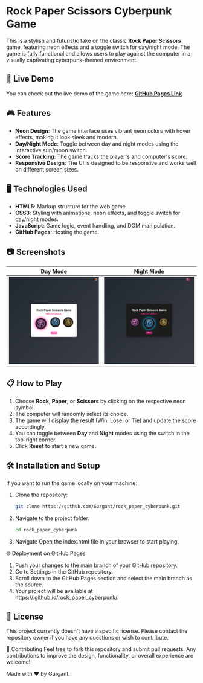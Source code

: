 # Rock Paper Scissors Cyberpunk Game

This is a stylish and futuristic take on the classic **Rock Paper Scissors** game, featuring neon effects and a toggle switch for day/night mode. The game is fully functional and allows users to play against the computer in a visually captivating cyberpunk-themed environment.

## 🚀 Live Demo

You can check out the live demo of the game here: [**GitHub Pages Link**](https://Gurgant.github.io/rock_paper_cyberpunk/)

## 🎮 Features

- **Neon Design**: The game interface uses vibrant neon colors with hover effects, making it look sleek and modern.
- **Day/Night Mode**: Toggle between day and night modes using the interactive sun/moon switch.
- **Score Tracking**: The game tracks the player's and computer's score.
- **Responsive Design**: The UI is designed to be responsive and works well on different screen sizes.

## 🖥️ Technologies Used

- **HTML5**: Markup structure for the web game.
- **CSS3**: Styling with animations, neon effects, and toggle switch for day/night modes.
- **JavaScript**: Game logic, event handling, and DOM manipulation.
- **GitHub Pages**: Hosting the game.

## 📷 Screenshots

| Day Mode                                                 | Night Mode                                                   |
| -------------------------------------------------------- | ------------------------------------------------------------ |
| ![Day Mode Screenshot](./Images/day_mode_screenshot.png) | ![Night Mode Screenshot](./Images/night_mode_screenshot.png) |

## 📋 How to Play

1. Choose **Rock**, **Paper**, or **Scissors** by clicking on the respective neon symbol.
2. The computer will randomly select its choice.
3. The game will display the result (Win, Lose, or Tie) and update the score accordingly.
4. You can toggle between **Day** and **Night** modes using the switch in the top-right corner.
5. Click **Reset** to start a new game.

## 🛠️ Installation and Setup

If you want to run the game locally on your machine:

1. Clone the repository:

   ```bash
   git clone https://github.com/Gurgant/rock_paper_cyberpunk.git

   ```

2. Navigate to the project folder:

   ```bash
   cd rock_paper_cyberpunk

   ```

3. Navigate Open the index.html file in your browser to start playing.

🌐 Deployment on GitHub Pages

1. Push your changes to the main branch of your GitHub repository.
2. Go to Settings in the GitHub repository.
3. Scroll down to the GitHub Pages section and select the main branch as the source.
4. Your project will be available at https://<your-username>.github.io/rock_paper_cyberpunk/.

## 📝 License

This project currently doesn't have a specific license. Please contact the repository owner if you have any questions or wish to contribute.

🤝 Contributing
Feel free to fork this repository and submit pull requests. Any contributions to improve the design, functionality, or overall experience are welcome!

Made with ❤️ by Gurgant.
